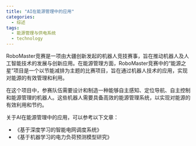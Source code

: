 ```yaml
---  
title: "AI在能源管理中的应用"  
categories:  
  - 综述  
tags: 
  - 能源管理与供电系统 
  - technology  
---  
```


RoboMaster竞赛是一项由大疆创新发起的机器人竞技赛事，旨在推动机器人及人工智能技术的发展与创新应用。在能源管理方面，RoboMaster竞赛中的“能源之星”项目是一个以节能减排为主题的比赛项目，旨在通过机器人技术的应用，实现对能源的有效管理和利用。

在这个项目中，参赛队伍需要设计和制造一种能够自主感知、定位导航、自主控制和能源管理的机器人。这些机器人需要具备高效的能源管理系统，以实现对能源的有效利用和节约。

关于AI在能源管理中的应用，可以参考以下文章：
- 《基于深度学习的智能电网调度系统》
- 《基于机器学习的电力负荷预测模型研究》 
